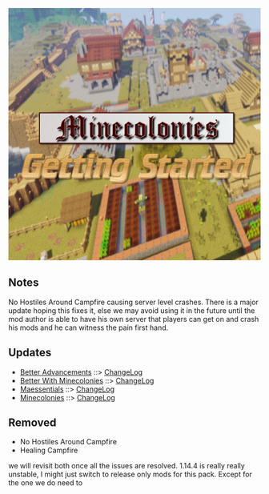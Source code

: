 ![MCGS LOGO](https://github.com/kreezxil/kreezcraft.com/blob/master/mcgs%20logo.png)

## Notes
No Hostiles Around Campfire causing server level crashes. There is a major update hoping this fixes it, else we may avoid using it in the future until the mod author is able to have his own server that players can get on and crash his mods and he can witness the pain first hand.

## Updates
- [Better Advancements](https://www.curseforge.com/minecraft/mc-mods/better-advancements) ::> [ChangeLog](https://www.curseforge.com/minecraft/mc-mods/better-advancements/files/2819690)
- [Better With Minecolonies](https://www.curseforge.com/minecraft/mc-mods/better-with-minecolonies) ::> [ChangeLog](https://www.curseforge.com/minecraft/mc-mods/better-with-minecolonies/files/2820158)
- [Maessentials](https://www.curseforge.com/minecraft/mc-mods/maessentials) ::> [ChangeLog](https://www.curseforge.com/minecraft/mc-mods/maessentials/files/2819592)
- [Minecolonies](https://www.curseforge.com/minecraft/mc-mods/minecolonies) ::> [ChangeLog](https://www.curseforge.com/minecraft/mc-mods/minecolonies/files/2820655)

## Removed
- No Hostiles Around Campfire
- Healing Campfire

we will revisit both once all the issues are resolved. 1.14.4 is really really unstable, I might just switch to release only mods for this pack.
Except for the one we do need to 
